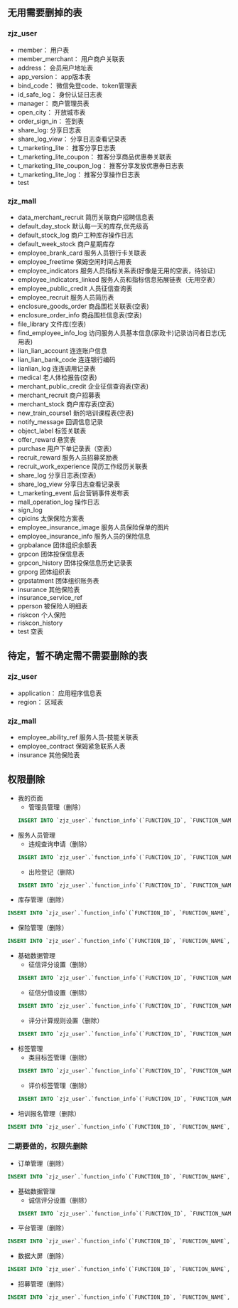 ## 无用需要删掉的表
### zjz_user
- member： 用户表
- member_merchant： 用户商户关联表
- address： 会员用户地址表
- app_version： app版本表
- bind_code： 微信免登code、token管理表
- id_safe_log： 身份认证日志表
- manager： 商户管理员表
- open_city： 开放城市表
- order_sign_in： 签到表
- share_log: 分享日志表
- share_log_view： 分享日志查看记录表
- t_marketing_lite： 推客分享日志表
- t_marketing_lite_coupon： 推客分享商品优惠券关联表
- t_marketing_lite_coupon_log： 推客分享发放优惠券日志表
- t_marketing_lite_log： 推客分享操作日志表
- test

### zjz_mall
- data_merchant_recruit 简历关联商户招聘信息表
- default_day_stock 默认每一天的库存,优先级高
- default_stock_log 商户工种库存操作日志 
- default_week_stock 商户星期库存
- employee_brank_card 服务人员银行卡关联表
- employee_freetime 保姆空闲时间占用表
- employee_indicators 服务人员指标关系表(好像是无用的空表，待验证)
- employee_indicators_linked 服务人员和指标信息拓展链表（无用空表）
- employee_public_credit 人员征信查询表
- employee_recruit 服务人员简历表
- enclosure_goods_order 商品围栏关联表(空表)
- enclosure_order_info 商品围栏信息表(空表)
- file_library 文件库(空表)
- find_employee_info_log 访问服务人员基本信息(家政卡)记录访问者日志(无用表)
- lian_lian_account 连连账户信息
- lian_lian_bank_code 连连银行编码
- lianlian_log 连连调用记录表
- medical 老人体检报告(空表)
- merchant_public_credit 企业征信查询表(空表)
- merchant_recruit 商户招募表
- merchant_stock 商户库存表(空表)
- new_train_course1 新的培训课程表(空表)
- notify_message 回调信息记录
- object_label 标签关联表
- offer_reward 悬赏表
- purchase 用户下单记录表（空表）
- recruit_reward 服务人员招募奖励表
- recruit_work_experience 简历工作经历关联表
- share_log 分享日志表(空表)
- share_log_view 分享日志查看记录表
- t_marketing_event 后台营销事件发布表
- mall_operation_log 操作日志
- sign_log
- cpicins 太保保险方案表
- employee_insurance_image 服务人员保险保单的图片
- employee_insurance_info 服务人员的保险信息 
- grpbalance 团体组织余额表
- grpcon 团体投保信息表
- grpcon_history 团体投保信息历史记录表
- grporg 团体组织表
- grpstatment 团体组织账务表
- insurance 其他保险表
- insurance_service_ref 
- pperson 被保险人明细表
- riskcon 个人保险
- riskcon_history 
- test 空表


## 待定，暂不确定需不需要删除的表
### zjz_user
- application： 应用程序信息表
- region： 区域表

### zjz_mall
- employee_ability_ref 服务人员-技能关联表
- employee_contract 保姆紧急联系人表
- insurance 其他保险表




## 权限删除

- 我的页面
   - 管理员管理（删除）
    ```sql
    INSERT INTO `zjz_user`.`function_info`(`FUNCTION_ID`, `FUNCTION_NAME`, `TYPE`, `PRIORITY`, `PARENT_ID`, `PARENT_IDS`, `LEVEL`, `PERMISSION`, `URL`, `CREATE_DATE`, `CREATE_ID`, `MODIFY_DATE`, `MODIFY_ID`, `PARAM`) VALUES (254, '管理员管理', '1', 1, 230, ',0,230,', 2, 'manager.manage', NULL, '2020-01-07 16:43:28', NULL, NULL, NULL, NULL);
    ```
- 服务人员管理
   - 违规查询申请（删除）
    ```sql
    INSERT INTO `zjz_user`.`function_info`(`FUNCTION_ID`, `FUNCTION_NAME`, `TYPE`, `PRIORITY`, `PARENT_ID`, `PARENT_IDS`, `LEVEL`, `PERMISSION`, `URL`, `CREATE_DATE`, `CREATE_ID`, `MODIFY_DATE`, `MODIFY_ID`, `PARAM`) VALUES (80, '违规查询申请', '1', 2, 3, ',0,3,', 2, ' illegal ', NULL, '2017-08-03 10:50:51', NULL, NULL, NULL, NULL);
    ```
   - 出险登记（删除）
    ```sql
    INSERT INTO `zjz_user`.`function_info`(`FUNCTION_ID`, `FUNCTION_NAME`, `TYPE`, `PRIORITY`, `PARENT_ID`, `PARENT_IDS`, `LEVEL`, `PERMISSION`, `URL`, `CREATE_DATE`, `CREATE_ID`, `MODIFY_DATE`, `MODIFY_ID`, `PARAM`) VALUES (192, '出险登记', '1', 3, 3, ',0,3,', 2, 'orderInsurance', NULL, '2019-09-09 14:47:02', NULL, NULL, NULL, NULL);
    ```
- 库存管理（删除）
```sql
INSERT INTO `zjz_user`.`function_info`(`FUNCTION_ID`, `FUNCTION_NAME`, `TYPE`, `PRIORITY`, `PARENT_ID`, `PARENT_IDS`, `LEVEL`, `PERMISSION`, `URL`, `CREATE_DATE`, `CREATE_ID`, `MODIFY_DATE`, `MODIFY_ID`, `PARAM`) VALUES (170, '库存管理', '0', 3, 0, ',0,', 1, 'stock', NULL, '2019-08-22 14:09:45', NULL, NULL, NULL, NULL);
```
- 保险管理（删除）
```sql
INSERT INTO `zjz_user`.`function_info`(`FUNCTION_ID`, `FUNCTION_NAME`, `TYPE`, `PRIORITY`, `PARENT_ID`, `PARENT_IDS`, `LEVEL`, `PERMISSION`, `URL`, `CREATE_DATE`, `CREATE_ID`, `MODIFY_DATE`, `MODIFY_ID`, `PARAM`) VALUES (126, '保险管理', '0', 5, 0, ',0,', 1, 'insurance', '/insurance', '2017-12-12 15:18:59', NULL, NULL, NULL, NULL);
```
- 基础数据管理
   - 征信评分设置（删除）
    ```sql
    INSERT INTO `zjz_user`.`function_info`(`FUNCTION_ID`, `FUNCTION_NAME`, `TYPE`, `PRIORITY`, `PARENT_ID`, `PARENT_IDS`, `LEVEL`, `PERMISSION`, `URL`, `CREATE_DATE`, `CREATE_ID`, `MODIFY_DATE`, `MODIFY_ID`, `PARAM`) VALUES (9, '征信评分设置', '1', 0, 5, ',0,5,', 2, 'credit', '/user', '2017-07-12 00:38:52', NULL, NULL, NULL, NULL);
    ```
   - 征信分值设置（删除）
    ```sql
    INSERT INTO `zjz_user`.`function_info`(`FUNCTION_ID`, `FUNCTION_NAME`, `TYPE`, `PRIORITY`, `PARENT_ID`, `PARENT_IDS`, `LEVEL`, `PERMISSION`, `URL`, `CREATE_DATE`, `CREATE_ID`, `MODIFY_DATE`, `MODIFY_ID`, `PARAM`) VALUES (81, '征信分值设置', '1', 1, 5, ',0,5,', 2, 'basicdataAbc', NULL, '2017-08-03 10:50:51', NULL, NULL, NULL, NULL);
    ```
   - 评分计算规则设置（删除）
    ```sql
    INSERT INTO `zjz_user`.`function_info`(`FUNCTION_ID`, `FUNCTION_NAME`, `TYPE`, `PRIORITY`, `PARENT_ID`, `PARENT_IDS`, `LEVEL`, `PERMISSION`, `URL`, `CREATE_DATE`, `CREATE_ID`, `MODIFY_DATE`, `MODIFY_ID`, `PARAM`) VALUES (151, '评分计算规则设置', '1', 7, 5, ',0,5,', 2, 'credit.rule', NULL, '2019-08-20 16:39:48', NULL, NULL, NULL, NULL);
    ```
- 标签管理
   - 类目标签管理（删除）
    ```sql
    INSERT INTO `zjz_user`.`function_info`(`FUNCTION_ID`, `FUNCTION_NAME`, `TYPE`, `PRIORITY`, `PARENT_ID`, `PARENT_IDS`, `LEVEL`, `PERMISSION`, `URL`, `CREATE_DATE`, `CREATE_ID`, `MODIFY_DATE`, `MODIFY_ID`, `PARAM`) VALUES (180, '类目标签管理', '1', 1, 179, ',0,179,', 2, 'kind.label', NULL, '2019-09-04 17:23:46', NULL, NULL, NULL, NULL);
    ```
   - 评价标签管理（删除）
    ```sql
    INSERT INTO `zjz_user`.`function_info`(`FUNCTION_ID`, `FUNCTION_NAME`, `TYPE`, `PRIORITY`, `PARENT_ID`, `PARENT_IDS`, `LEVEL`, `PERMISSION`, `URL`, `CREATE_DATE`, `CREATE_ID`, `MODIFY_DATE`, `MODIFY_ID`, `PARAM`) VALUES (209, '评价标签管理', '1', 1, 179, ',0,179,', 2, 'evaluate.label', NULL, '2019-09-23 17:49:56', NULL, NULL, NULL, NULL);
    ```
- 培训报名管理（删除）
```sql
INSERT INTO `zjz_user`.`function_info`(`FUNCTION_ID`, `FUNCTION_NAME`, `TYPE`, `PRIORITY`, `PARENT_ID`, `PARENT_IDS`, `LEVEL`, `PERMISSION`, `URL`, `CREATE_DATE`, `CREATE_ID`, `MODIFY_DATE`, `MODIFY_ID`, `PARAM`) VALUES (67, '培训报名管理', '0', 6, 0, ',0,', 1, 'train', NULL, '2017-07-24 18:41:17', NULL, NULL, NULL, NULL);
```

### 二期要做的，权限先删除
- 订单管理（删除）
```sql
INSERT INTO `zjz_user`.`function_info`(`FUNCTION_ID`, `FUNCTION_NAME`, `TYPE`, `PRIORITY`, `PARENT_ID`, `PARENT_IDS`, `LEVEL`, `PERMISSION`, `URL`, `CREATE_DATE`, `CREATE_ID`, `MODIFY_DATE`, `MODIFY_ID`, `PARAM`) VALUES (4, '订单管理', '0', 3, 0, ',0,', 1, 'order', NULL, '2017-07-12 00:38:52', NULL, NULL, NULL, '{roleId=[1, 2]}');
```
- 基础数据管理
   - 诚信评分设置（删除）
    ```sql
    INSERT INTO `zjz_user`.`function_info`(`FUNCTION_ID`, `FUNCTION_NAME`, `TYPE`, `PRIORITY`, `PARENT_ID`, `PARENT_IDS`, `LEVEL`, `PERMISSION`, `URL`, `CREATE_DATE`, `CREATE_ID`, `MODIFY_DATE`, `MODIFY_ID`, `PARAM`) VALUES (162, '诚信评分设置', '1', 9, 5, ',0,5,', 2, 'credit.new', NULL, '2019-08-20 17:12:56', NULL, NULL, NULL, NULL);
    ```
- 平台管理（删除）
```sql
INSERT INTO `zjz_user`.`function_info`(`FUNCTION_ID`, `FUNCTION_NAME`, `TYPE`, `PRIORITY`, `PARENT_ID`, `PARENT_IDS`, `LEVEL`, `PERMISSION`, `URL`, `CREATE_DATE`, `CREATE_ID`, `MODIFY_DATE`, `MODIFY_ID`, `PARAM`) VALUES (258, '平台管理', '0', 16, 0, ',0,', 1, 'application', NULL, '2020-01-08 15:02:12', NULL, NULL, NULL, NULL);
```
- 数据大屏（删除）
```sql
INSERT INTO `zjz_user`.`function_info`(`FUNCTION_ID`, `FUNCTION_NAME`, `TYPE`, `PRIORITY`, `PARENT_ID`, `PARENT_IDS`, `LEVEL`, `PERMISSION`, `URL`, `CREATE_DATE`, `CREATE_ID`, `MODIFY_DATE`, `MODIFY_ID`, `PARAM`) VALUES (200, '数据大屏', '0', 15, 0, ',0,', 1, 'highcharts', NULL, '2019-09-17 16:18:51', NULL, NULL, NULL, NULL);
```
- 招募管理（删除）
```sql
INSERT INTO `zjz_user`.`function_info`(`FUNCTION_ID`, `FUNCTION_NAME`, `TYPE`, `PRIORITY`, `PARENT_ID`, `PARENT_IDS`, `LEVEL`, `PERMISSION`, `URL`, `CREATE_DATE`, `CREATE_ID`, `MODIFY_DATE`, `MODIFY_ID`, `PARAM`) VALUES (187, '招募管理', '0', 11, 0, ',0,', 1, 'recruit', NULL, '2019-09-06 14:30:05', NULL, NULL, NULL, NULL);
```